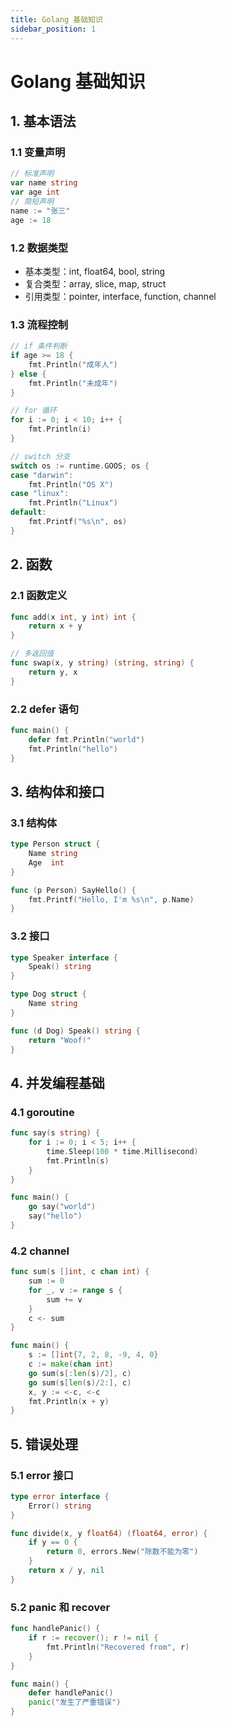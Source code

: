 ```yaml
---
title: Golang 基础知识
sidebar_position: 1
---
```


# Golang 基础知识

## 1. 基本语法

### 1.1 变量声明

```go
// 标准声明
var name string
var age int
// 简短声明
name := "张三"
age := 18
```

### 1.2 数据类型

- 基本类型：int, float64, bool, string
- 复合类型：array, slice, map, struct
- 引用类型：pointer, interface, function, channel

### 1.3 流程控制

```go
// if 条件判断
if age >= 18 {
    fmt.Println("成年人")
} else {
    fmt.Println("未成年")
}

// for 循环
for i := 0; i < 10; i++ {
    fmt.Println(i)
}

// switch 分支
switch os := runtime.GOOS; os {
case "darwin":
    fmt.Println("OS X")
case "linux":
    fmt.Println("Linux")
default:
    fmt.Printf("%s\n", os)
}
```

## 2. 函数

### 2.1 函数定义

```go
func add(x int, y int) int {
    return x + y
}

// 多返回值
func swap(x, y string) (string, string) {
    return y, x
}
```

### 2.2 defer 语句

```go
func main() {
    defer fmt.Println("world")
    fmt.Println("hello")
}
```

## 3. 结构体和接口

### 3.1 结构体

```go
type Person struct {
    Name string
    Age  int
}

func (p Person) SayHello() {
    fmt.Printf("Hello, I'm %s\n", p.Name)
}
```

### 3.2 接口

```go
type Speaker interface {
    Speak() string
}

type Dog struct {
    Name string
}

func (d Dog) Speak() string {
    return "Woof!"
}
```

## 4. 并发编程基础

### 4.1 goroutine

```go
func say(s string) {
    for i := 0; i < 5; i++ {
        time.Sleep(100 * time.Millisecond)
        fmt.Println(s)
    }
}

func main() {
    go say("world")
    say("hello")
}
```

### 4.2 channel

```go
func sum(s []int, c chan int) {
    sum := 0
    for _, v := range s {
        sum += v
    }
    c <- sum
}

func main() {
    s := []int{7, 2, 8, -9, 4, 0}
    c := make(chan int)
    go sum(s[:len(s)/2], c)
    go sum(s[len(s)/2:], c)
    x, y := <-c, <-c
    fmt.Println(x + y)
}
```

## 5. 错误处理

### 5.1 error 接口

```go
type error interface {
    Error() string
}

func divide(x, y float64) (float64, error) {
    if y == 0 {
        return 0, errors.New("除数不能为零")
    }
    return x / y, nil
}
```

### 5.2 panic 和 recover

```go
func handlePanic() {
    if r := recover(); r != nil {
        fmt.Println("Recovered from", r)
    }
}

func main() {
    defer handlePanic()
    panic("发生了严重错误")
}
```
